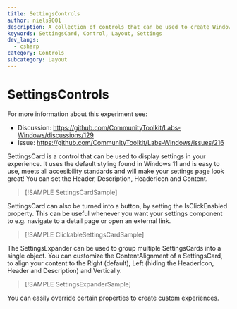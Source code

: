 ```yaml
---
title: SettingsControls
author: niels9001
description: A collection of controls that can be used to create Windows 11 style settings experiences.
keywords: SettingsCard, Control, Layout, Settings
dev_langs:
  - csharp
category: Controls
subcategory: Layout
---
```


# SettingsControls

For more information about this experiment see:
- Discussion: https://github.com/CommunityToolkit/Labs-Windows/discussions/129
- Issue: https://github.com/CommunityToolkit/Labs-Windows/issues/216


SettingsCard is a control that can be used to display settings in your experience. It uses the default styling found in Windows 11 and is easy to use, meets all accesibility standards and will make your settings page look great!
You can set the Header, Description, HeaderIcon and Content.

> [!SAMPLE SettingsCardSample]

SettingsCard can also be turned into a button, by setting the IsClickEnabled property. This can be useful whenever you want your settings component to e.g. navigate to a detail page or open an external link.

> [!SAMPLE ClickableSettingsCardSample]

The SettingsExpander can be used to group multiple SettingsCards into a single object. You can customize the ContentAlignment of a SettingsCard, to align your content to the Right (default), Left (hiding the HeaderIcon, Header and Description) and Vertically.

> [!SAMPLE SettingsExpanderSample]

You can easily override certain properties to create custom experiences.
